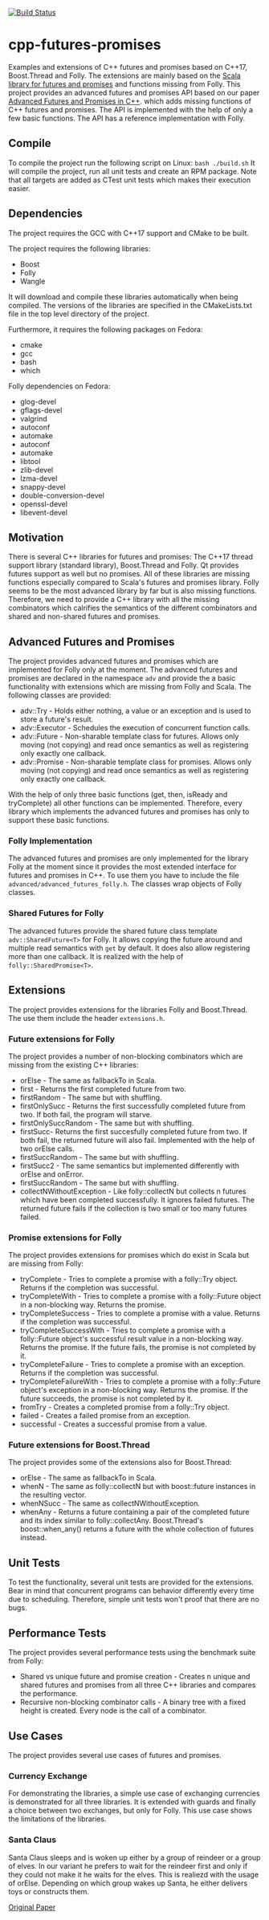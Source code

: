 [![Build Status](https://travis-ci.org/tdauth/cpp-futures-promises.svg?branch=master)](https://travis-ci.org/tdauth/cpp-futures-promises)

# cpp-futures-promises
Examples and extensions of C++ futures and promises based on C++17, Boost.Thread and Folly.
The extensions are mainly based on the [Scala library for futures and promises](http://docs.scala-lang.org/overviews/core/futures.html) and functions missing from Folly.
This project provides an advanced futures and promises API based on our paper [Advanced Futures and Promises in C++](http://www.home.hs-karlsruhe.de/~suma0002/publications/advanced-futures-promises-cpp.pdf). which adds missing functions of C++ futures and promises.
The API is implemented with the help of only a few basic functions. The API has a reference implementation with Folly.

## Compile
To compile the project run the following script on Linux:
`bash ./build.sh`
It will compile the project, run all unit tests and create an RPM package.
Note that all targets are added as CTest unit tests which makes their execution easier.

## Dependencies
The project requires the GCC with C++17 support and CMake to be built.

The project requires the following libraries:
* Boost
* Folly
* Wangle

It will download and compile these libraries automatically when being compiled.
The versions of the libraries are specified in the CMakeLists.txt file in the top level directory of the project.

Furthermore, it requires the following packages on Fedora:
* cmake
* gcc
* bash
* which

Folly dependencies on Fedora:
* glog-devel
* gflags-devel
* valgrind
* autoconf
* automake
* autoconf
* automake
* libtool
* zlib-devel
* lzma-devel
* snappy-devel
* double-conversion-devel
* openssl-devel
* libevent-devel

## Motivation
There is several C++ libraries for futures and promises: The C++17 thread support library (standard library), Boost.Thread and Folly.
Qt provides futures support as well but no promises.
All of these libraries are missing functions especially compared to Scala's futures and promises library.
Folly seems to be the most advanced library by far but is also missing functions.
Therefore, we need to provide a C++ library with all the missing combinators which calrifies the semantics of the different combinators
and shared and non-shared futures and promises.

## Advanced Futures and Promises
The project provides advanced futures and promises which are implemented for Folly only at the moment.
The advanced futures and promises are declared in the namespace `adv` and provide the a basic functionality with extensions
which are missing from Folly and Scala.
The following classes are provided:
* adv::Try<T> - Holds either nothing, a value or an exception and is used to store a future's result.
* adv::Executor - Schedules the execution of concurrent function calls.
* adv::Future<T> - Non-sharable template class for futures. Allows only moving (not copying) and read once semantics as well as registering only exactly one callback.
* adv::Promise<T> - Non-sharable template class for promises. Allows only moving (not copying) and read once semantics as well as registering only exactly one callback.

With the help of only three basic functions (get, then, isReady and tryComplete) all other functions can be implemented.
Therefore, every library which implements the advanced futures and promises has only to support these basic functions.

### Folly Implementation
The advanced futures and promises are only implemented for the library Folly at the moment since it provides the most extended interface for futures and promises in C++.
To use them you have to include the file `advanced/advanced_futures_folly.h`.
The classes wrap objects of Folly classes.

### Shared Futures for Folly
The advanced futures provide the shared future class template `adv::SharedFuture<T>` for Folly. It allows copying the future around and
multiple read semantics with `get` by default. It does also allow registering more than one callback.
It is realized with the help of `folly::SharedPromise<T>`.

## Extensions
The project provides extensions for the libraries Folly and Boost.Thread.
The use them include the header `extensions.h`.

### Future extensions for Folly
The project provides a number of non-blocking combinators which are missing from the existing C++ libraries:
* orElse - The same as fallbackTo in Scala.
* first - Returns the first completed future from two.
* firstRandom - The same but with shuffling.
* firstOnlySucc - Returns the first successfully completed future from two. If both fail, the program will starve.
* firstOnlySuccRandom - The same but with shuffling.
* firstSucc- Returns the first succesfully completed future from two. If both fail, the returned future will also fail. Implemented with the help of two orElse calls.
* firstSuccRandom - The same but with shuffling.
* firstSucc2 - The same semantics but implemented differently with orElse and onError.
* firstSuccRandom - The same but with shuffling.
* collectNWithoutException - Like folly::collectN but collects n futures which have been completed successfully. It ignores failed futures. The returned future fails if the collection is two small or too many futures failed.

### Promise extensions for Folly
The project provides extensions for promises which do exist in Scala but are missing from Folly:
* tryComplete - Tries to complete a promise with a folly::Try object. Returns if the completion was successful.
* tryCompleteWith - Tries to complete a promise with a folly::Future object in a non-blocking way. Returns the promise.
* tryCompleteSuccess - Tries to complete a promise with a value. Returns if the completion was successful.
* tryCompleteSuccessWith - Tries to complete a promise with a folly::Future object's successful result value in a non-blocking way. Returns the promise. If the future fails, the promise is not completed by it.
* tryCompleteFailure - Tries to complete a promise with an exception. Returns if the completion was successful.
* tryCompleteFailureWith - Tries to complete a promise with a folly::Future object's exception in a non-blocking way. Returns the promise. If the future succeeds, the promise is not completed by it.
* fromTry - Creates a completed promise from a folly::Try object.
* failed - Creates a failed promise from an exception.
* successful - Creates a successful promise from a value.

### Future extensions for Boost.Thread
The project provides some of the extensions also for Boost.Thread:
* orElse - The same as fallbackTo in Scala.
* whenN - The same as folly::collectN but with boost::future instances in the resulting vector.
* whenNSucc - The same as collectNWithoutException.
* whenAny - Returns a future containing a pair of the completed future and its index similar to folly::collectAny. Boost.Thread's boost::when_any() returns a future with the whole collection of futures instead.

## Unit Tests
To test the functionality, several unit tests are provided for the extensions.
Bear in mind that concurrent programs can behavior differently every time due to scheduling.
Therefore, simple unit tests won't proof that there are no bugs.

## Performance Tests
The project provides several performance tests using the benchmark suite from Folly:
* Shared vs unique future and promise creation - Creates n unique and shared futures and promises from all three C++ libraries and compares the performance.
* Recursive non-blocking combinator calls - A binary tree with a fixed height is created. Every node is the call of a combinator.

## Use Cases
The project provides several use cases of futures and promises.

### Currency Exchange
For demonstrating the libraries, a simple use case of exchanging currencies is demonstrated for all three libraries.
It is extended with guards and finally a choice between two exchanges, but only for Folly.
This use case shows the limitations of the libraries.

### Santa Claus
Santa Claus sleeps and is woken up either by a group of reindeer or a group of elves.
In our variant he prefers to wait for the reindeer first and only if they could not make it he waits for the elves.
This is realiezd with the usage of orElse.
Depending on which group wakes up Santa, he either delivers toys or constructs them.

[Original Paper](http://dl.acm.org/citation.cfm?id=187391)